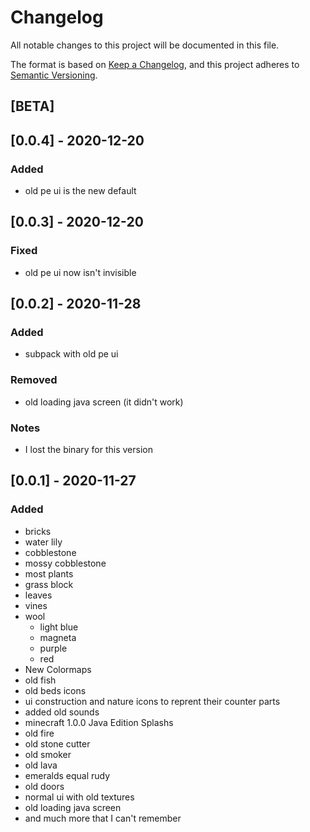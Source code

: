 # Changelog
All notable changes to this project will be documented in this file.

The format is based on [Keep a Changelog](https://keepachangelog.com/en/1.0.0/),
and this project adheres to [Semantic Versioning](https://semver.org/spec/v2.0.0.html).

## [BETA]

## [0.0.4] - 2020-12-20
### Added
- old pe ui is the new default

## [0.0.3] - 2020-12-20
### Fixed
- old pe ui now isn't invisible

## [0.0.2] - 2020-11-28
### Added
- subpack with old pe ui

### Removed
- old loading java screen (it didn't work)

### Notes
- I lost the binary for this version

## [0.0.1] - 2020-11-27
### Added
- bricks
- water lily
- cobblestone
- mossy cobblestone
- most plants
- grass block
- leaves
- vines
- wool
    - light blue
    - magneta
    - purple
    - red 
- New Colormaps
- old fish
- old beds icons
- ui construction and nature icons to reprent their counter parts
- added old sounds
- minecraft 1.0.0 Java Edition Splashs
- old fire
- old stone cutter
- old smoker
- old lava
- emeralds equal rudy
- old doors
- normal ui with old textures
- old loading java screen
- and much more that I can't remember